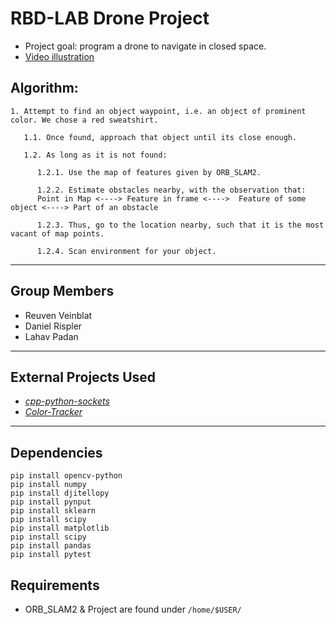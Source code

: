 # RBD-LAB Drone Project
- Project goal: program a drone to navigate in closed space.
- [Video illustration](https://www.youtube.com/watch?v=c8Rfb80J3IE)

## Algorithm:
```
1. Attempt to find an object waypoint, i.e. an object of prominent color. We chose a red sweatshirt.

   1.1. Once found, approach that object until its close enough.
      
   1.2. As long as it is not found: 

      1.2.1. Use the map of features given by ORB_SLAM2. 

      1.2.2. Estimate obstacles nearby, with the observation that:
      Point in Map <----> Feature in frame <---->  Feature of some object <----> Part of an obstacle

      1.2.3. Thus, go to the location nearby, such that it is the most vacant of map points.

      1.2.4. Scan environment for your object.
```
---
## Group Members
- Reuven Veinblat
- Daniel Rispler
- Lahav Padan
---
## External Projects Used
- [_cpp-python-sockets_](https://github.com/johnathanchiu/cpp-python-sockets)
- [_Color-Tracker_](https://github.com/gaborvecsei/Color-Tracker)
---
## Dependencies
```
pip install opencv-python
pip install numpy
pip install djitellopy
pip install pynput
pip install sklearn
pip install scipy
pip install matplotlib
pip install scipy
pip install pandas
pip install pytest
```

## Requirements
- ORB_SLAM2 & Project are found under ```/home/$USER/```

